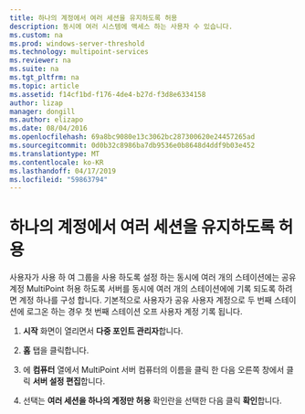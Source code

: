 ```yaml
---
title: 하나의 계정에서 여러 세션을 유지하도록 허용
description: 동시에 여러 시스템에 액세스 하는 사용자 수 있습니다.
ms.custom: na
ms.prod: windows-server-threshold
ms.technology: multipoint-services
ms.reviewer: na
ms.suite: na
ms.tgt_pltfrm: na
ms.topic: article
ms.assetid: f14cf1bd-f176-4de4-b27d-f3d8e6334158
author: lizap
manager: dongill
ms.author: elizapo
ms.date: 08/04/2016
ms.openlocfilehash: 69a8bc9080e13c3062bc287300620e24457265ad
ms.sourcegitcommit: 0d0b32c8986ba7db9536e0b8648d4ddf9b03e452
ms.translationtype: MT
ms.contentlocale: ko-KR
ms.lasthandoff: 04/17/2019
ms.locfileid: "59863794"
---
```

# <a name="allow-one-account-to-have-multiple-sessions"></a>하나의 계정에서 여러 세션을 유지하도록 허용
사용자가 사용 하 여 그룹을 사용 하도록 설정 하는 동시에 여러 개의 스테이션에는 공유 계정 MultiPoint 허용 하도록 서버를 동시에 여러 개의 스테이션에에 기록 되도록 하려면 계정 하나를 구성 합니다. 기본적으로 사용자가 공유 사용자 계정으로 두 번째 스테이션에 로그온 하는 경우 첫 번째 스테이션 오프 사용자 계정 기록 됩니다.  
  
1.  **시작** 화면이 열리면서 **다중 포인트 관리자**합니다.  
  
2.  **홈** 탭을 클릭합니다.  
  
3.  에 **컴퓨터** 열에서 MultiPoint 서버 컴퓨터의 이름을 클릭 한 다음 오른쪽 창에서 클릭 **서버 설정 편집**합니다.  
  
4.  선택는 **여러 세션을 하나의 계정만 허용** 확인란을 선택한 다음 클릭 **확인**합니다.  
  
